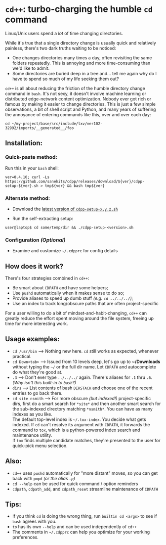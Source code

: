 # `cd++`: turbo-charging the humble `cd` command

Linux/Unix users spend a *lot* of time changing directories.

While it's true that a single directory change is usually quick and relatively painless, there's two dark truths waiting to be noticed:

- One changes directories many times a day, often revisiting the same folders repeatedly.  This is annoying and more time-consuming than we'd like to admit.
- Some directories are buried deep in a tree and... tell me again why do I have to spend so much of my life seeking them out?

`cd++` is all about reducing the friction of the humble directory change command in `bash`.  It's not sexy, it doesn't involve machine learning or distributed edge-network content optimization.  Nobody ever got rich or famous by making it easier to change directories.  This is just a few simple observations, a bit of shell script and Python, and many years of suffering the annoyance of entering commands like this, over and over each day:

`cd ~/my-project/base/src/include/lxv/ver102-32992/imports/__generated__/foo`

## Installation:

### Quick-paste method:

Run this in your `bash` shell:

`ver=0.4.10; curl -Ls https://github.com/sanekits/cdpp/releases/download/${ver}/cdpp-setup-${ver}.sh > tmp${ver} && bash tmp${ver}`


### Alternate method:

- Download the [latest version of `cdpp-setup-x.y.z.sh`](https://github.com/sanekits/cdpp/releases/latest)

- Run the self-extracting setup:
```console
user@laptop$ cd some/temp/dir && ./cdpp-setup-<version>.sh
```

### Configuration *(Optional)*
- Examine and  customize `~/.cdpprc` for config details

## How does it work?

There's four strategies combined in `cd++`:

- Be smart about `CDPATH` and have some helpers;
- Use `pushd` automatically when it makes sense to do so;
- Provide aliases to speed up dumb stuff *(e.g. `cd ../../../`)*;
- Use an index to track long/obscure paths that are often project-specific

For a user willing to do a bit of mindset-and-habit-changing, `cd++` can greatly reduce the effort spent moving around the file system, freeing up time for more interesting work.


## Usage examples:
- `cd /usr/bin` --> Nothing new here.  `cd` still works as expected, whenever practical.
- `cd Down<tab>` --> Issued from 10 levels deep, let's go up to **~/Downloads** without typing the `~/` or the full dir name.  Let `CDPATH` and autocomplete do what they're good at.
- `.3` --> Don't ever type `../../../` again.  There's aliases for `.1` thru `.6`.  *(Why isn't this built-in to `bash`?)*
- `dirs` --> List contents of bash `DIRSTACK` and choose one of the recent entries to go back there.
- `cd site nsmith` --> For more obscure *(but indexed!)* project-specific dirs, first do a smart search for `*site*` and then another smart search for the sub-indexed directory matching `*nsmith*`.  You can have as many indexes as you like.<br />The default top-level index is `~/.tox-index`.  You decide what gets indexed. If `cd` can't resolve its argument with `CDPATH`, it forwards the command to `tox`, which is a python-powered index search and maintenance utility.<br />  If `tox` finds multiple candidate matches, they're presented to the user for quick-pick menu selection.

## Also:

- `cd++` uses `pushd` automatically for "more distant" moves, so you can get back with `popd` *(or the alias `.p`)*
- `cd --help` can be used for quick command / option reminders
- `cdpath`, `cdpath_add`, and `cdpath_reset` streamline maintenance of `CDPATH`

## Tips:
- If you think `cd` is doing the wrong thing, run `builtin cd <args>` to see if `bash` agrees with you.
- `to` has its own `--help` and can be used independently of `cd++`
- The comments in `~/.cdpprc` can help you optimize for your working preferences.

